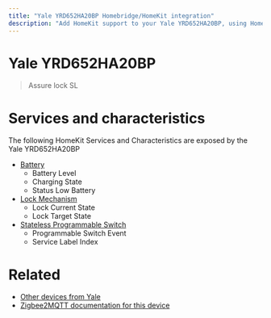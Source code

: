 ```yaml
---
title: "Yale YRD652HA20BP Homebridge/HomeKit integration"
description: "Add HomeKit support to your Yale YRD652HA20BP, using Homebridge, Zigbee2MQTT and homebridge-z2m."
---
```

<!---
This file has been GENERATED using src/docgen/docgen.ts
DO NOT EDIT THIS FILE MANUALLY!
-->
# Yale YRD652HA20BP
> Assure lock SL


# Services and characteristics
The following HomeKit Services and Characteristics are exposed by
the Yale YRD652HA20BP

* [Battery](../../battery.md)
  * Battery Level
  * Charging State
  * Status Low Battery
* [Lock Mechanism](../../lock.md)
  * Lock Current State
  * Lock Target State
* [Stateless Programmable Switch](../../action.md)
  * Programmable Switch Event
  * Service Label Index


# Related
* [Other devices from Yale](../index.md#yale)
* [Zigbee2MQTT documentation for this device](https://www.zigbee2mqtt.io/devices/YRD652HA20BP.html)